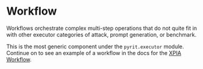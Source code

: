# Workflow

Workflows orchestrate complex multi-step operations that do not quite fit in with other executor categories of attack, prompt generation, or benchmark.

This is the most generic component under the `pyrit.executor` module. Continue on to see an example of a workflow in the docs for the [XPIA Workflow](./1_xpia_workflow.ipynb).
